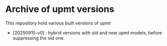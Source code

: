 # Archive of upmt versions

This repository hold various built versions of upmt

   - [20250915-v0] : hybrid versions with old and new upmt models, before suppressing the old one.
